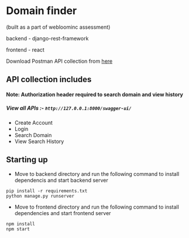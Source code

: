 # Domain finder

(built as a part of webloominc assessment)

backend - django-rest-framework

frontend - react

Download Postman API collection from [here](https://drive.google.com/file/d/1YYcB6iCBG3-SWJ1D87jQqvhE8gCYr2qa/view?usp=sharing)

## API collection includes
#### Note: Authorization header required to search domain and view history
##### View all APIs :- ```http://127.0.0.1:8000/swagger-ui/```
* Create Account
* Login
* Search Domain
* View Search History

## Starting up

* Move to backend directory and run the following command to install dependencis and start backend server
```
pip install -r requirements.txt
python manage.py runserver
```
* Move to frontend directory and run the following command to install dependencies and start frontend server
```
npm install
npm start
```
